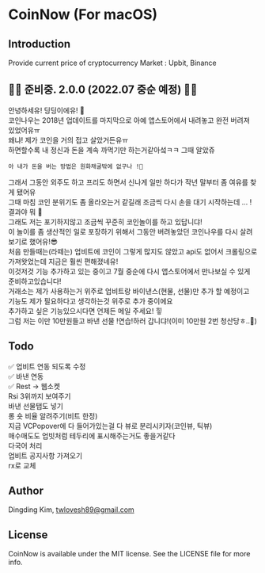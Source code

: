 CoinNow (For macOS)
===================

## Introduction

Provide current price of cryptocurrency
Market : Upbit, Binance

## 🔔🌟 준비중. 2.0.0 (2022.07 중순 예정) 🌟🔔
안녕하세유! 딩딩이에유! 👋  
코인나우는 2018년 업데이트를 마지막으로 아예 앱스토어에서 내려놓고 완전 버려져 있었어유ㅠ  
왜냐! 제가 코인을 거의 접고 살았거든유ㅠ  
하면할수록 내 정신과 돈을 계속 까먹기만 하는거같아섴ㅋㅋ 그때 알았쥬  
```
아 내가 돈을 버는 방법은 원화채굴밖에 없구나 !🫠  
```
그래서 그동안 외주도 하고 프리도 하면서 신나게 일만 하다가 작년 말부터 좀 여유를 찾게 됐어유  
그때 마침 코인 분위기도 좀 올라오는거 같길래 조금씩 다시 손을 대기 시작하는데 ... !  
결과야 뭐 🥲  
그래도 저는 포기하지않고 조금씩 꾸준히 코인놀이를 하고 있답니댜!  
이 놀이를 좀 생산적인 일로 포장하기 위해서 그동안 버려놓았던 코인나우를 다시 살려보기로 했어유!😎  
처음 만들때는(라떼는) 업비트에 코인이 그렇게 많지도 않았고 api도 없어서 크롤링으로 가져왓었는데 지금은 훨씬 편해졌네유!  
이것저것 기능 추가하고 있는 중이고 7월 중순에 다시 앱스토어에서 만나보실 수 있게 준비하고있습니다!  
거래소는 제가 사용하는거 위주로 업비트랑 바이낸스(현물, 선물)만 추가 할 예정이고  
기능도 제가 필요하다고 생각하는것 위주로 추가 중이에요  
추가하고 싶은 기능있으시다면 언제든 메일 주세요! 힣  
그럼 저는 이만 10만원들고 바낸 선물 !연습!하러 갑니댜!(이미 10만원 2번 청산당ㅎ..🤭)  

## Todo
✅ 업비트 연동 되도록 수정  
✅ 바낸 연동  
✅ Rest -> 웹소켓  
   Rsi 3위까지 보여주기  
   바낸 선물탭도 넣기  
   롱 숏 비율 알려주기(비트 한정)  
   지금 VCPopover에 다 들어가있는걸 다 뷰로 분리시키자(코인뷰, 틱뷰)  
   매수매도도 업빗처럼 테두리에 표시해주는거도 좋을거같다  
   다국어 처리  
   업비트 공지사항 가져오기  
   rx로 교체  

## Author

Dingding Kim, twlovesh89@gmail.com

## License

CoinNow is available under the MIT license. See the LICENSE file for more info.
